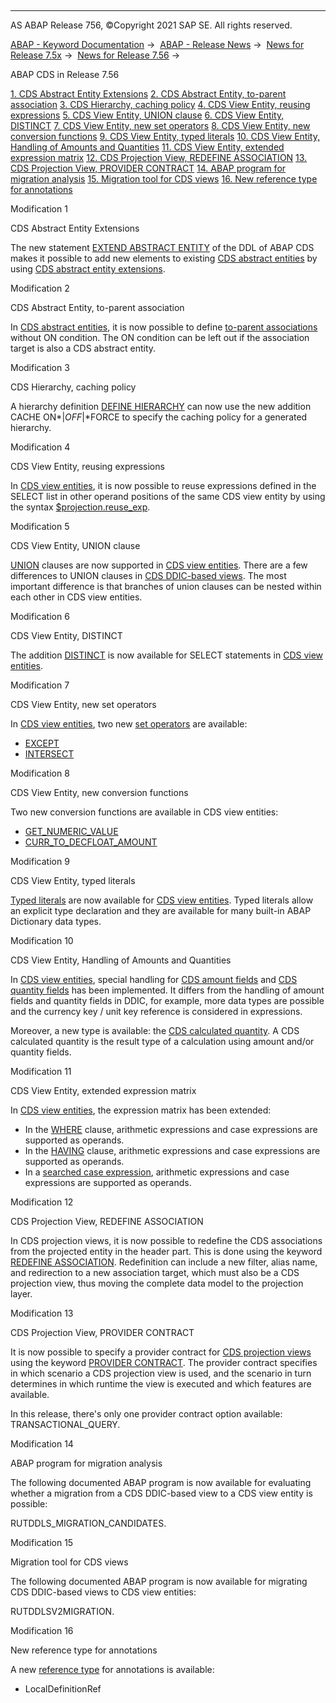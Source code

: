   

* * *

AS ABAP Release 756, ©Copyright 2021 SAP SE. All rights reserved.

[ABAP - Keyword Documentation](javascript:call_link\('abenabap.htm'\)) →  [ABAP - Release News](javascript:call_link\('abennews.htm'\)) →  [News for Release 7.5x](javascript:call_link\('abennews-75.htm'\)) →  [News for Release 7.56](javascript:call_link\('abennews-756.htm'\)) → 

ABAP CDS in Release 7.56

[1\. CDS Abstract Entity Extensions](#!ABAP_MODIFICATION_1@1@)
[2\. CDS Abstract Entity, to-parent association](#!ABAP_MODIFICATION_2@2@)
[3\. CDS Hierarchy, caching policy](#!ABAP_MODIFICATION_3@3@)
[4\. CDS View Entity, reusing expressions](#!ABAP_MODIFICATION_4@4@)
[5\. CDS View Entity, UNION clause](#!ABAP_MODIFICATION_5@5@)
[6\. CDS View Entity, DISTINCT](#!ABAP_MODIFICATION_6@6@)
[7\. CDS View Entity, new set operators](#!ABAP_MODIFICATION_7@7@)
[8\. CDS View Entity, new conversion functions](#!ABAP_MODIFICATION_8@8@)
[9\. CDS View Entity, typed literals](#!ABAP_MODIFICATION_9@9@)
[10\. CDS View Entity, Handling of Amounts and Quantities](#!ABAP_MODIFICATION_10@10@)
[11\. CDS View Entity, extended expression matrix](#!ABAP_MODIFICATION_11@11@)
[12\. CDS Projection View, REDEFINE ASSOCIATION](#!ABAP_MODIFICATION_12@12@)
[13\. CDS Projection View, PROVIDER CONTRACT](#!ABAP_MODIFICATION_13@13@)
[14\. ABAP program for migration analysis](#!ABAP_MODIFICATION_14@14@)
[15\. Migration tool for CDS views](#!ABAP_MODIFICATION_15@15@)
[16\. New reference type for annotations](#!ABAP_MODIFICATION_16@16@)

Modification 1   

CDS Abstract Entity Extensions

The new statement [EXTEND ABSTRACT ENTITY](javascript:call_link\('abencds_extend_abstract_entity.htm'\)) of the DDL of ABAP CDS makes it possible to add new elements to existing [CDS abstract entities](javascript:call_link\('abencds_abstract_entity_glosry.htm'\) "Glossary Entry") by using [CDS abstract entity extensions](javascript:call_link\('abencds_abs_entity_extend_glosry.htm'\) "Glossary Entry").

Modification 2   

CDS Abstract Entity, to-parent association

In [CDS abstract entities](javascript:call_link\('abencds_abstract_entity_glosry.htm'\) "Glossary Entry"), it is now possible to define [to-parent associations](javascript:call_link\('abento_parent_association_glosry.htm'\) "Glossary Entry") without ON condition. The ON condition can be left out if the association target is also a CDS abstract entity.

Modification 3   

CDS Hierarchy, caching policy

A hierarchy definition [DEFINE HIERARCHY](javascript:call_link\('abencds_f1_define_hierarchy.htm'\)) can now use the new addition CACHE ON*|*OFF*|*FORCE to specify the caching policy for a generated hierarchy.

Modification 4   

CDS View Entity, reusing expressions

In [CDS view entities](javascript:call_link\('abencds_v2_view_glosry.htm'\) "Glossary Entry"), it is now possible to reuse expressions defined in the SELECT list in other operand positions of the same CDS view entity by using the syntax [$projection.reuse\_exp](javascript:call_link\('abencds_reusable_expression_v2.htm'\)).

Modification 5   

CDS View Entity, UNION clause

[UNION](javascript:call_link\('abencds_union_v2.htm'\)) clauses are now supported in [CDS view entities](javascript:call_link\('abencds_v2_view_glosry.htm'\) "Glossary Entry"). There are a few differences to UNION clauses in [CDS DDIC-based views](javascript:call_link\('abencds_v1_view_glosry.htm'\) "Glossary Entry"). The most important difference is that branches of union clauses can be nested within each other in CDS view entities.

Modification 6   

CDS View Entity, DISTINCT

The addition [DISTINCT](javascript:call_link\('abencds_select_statement_v2.htm'\)) is now available for SELECT statements in [CDS view entities](javascript:call_link\('abencds_v2_view_glosry.htm'\) "Glossary Entry").

Modification 7   

CDS View Entity, new set operators

In [CDS view entities](javascript:call_link\('abencds_v2_view_glosry.htm'\) "Glossary Entry"), two new [set operators](javascript:call_link\('abencds_set_operators_glosry.htm'\) "Glossary Entry") are available:

-   [EXCEPT](javascript:call_link\('abencds_except_v2.htm'\))
-   [INTERSECT](javascript:call_link\('abencds_intersect_v2.htm'\))

Modification 8   

CDS View Entity, new conversion functions

Two new conversion functions are available in CDS view entities:

-   [GET\_NUMERIC\_VALUE](javascript:call_link\('abencds_conv_func_unit_curr_v2.htm'\))
-   [CURR\_TO\_DECFLOAT\_AMOUNT](javascript:call_link\('abencds_conv_func_unit_curr_v2.htm'\))

Modification 9   

CDS View Entity, typed literals

[Typed literals](javascript:call_link\('abencds_typed_literal_v2.htm'\)) are now available for [CDS view entities](javascript:call_link\('abencds_v2_view_glosry.htm'\) "Glossary Entry"). Typed literals allow an explicit type declaration and they are available for many built-in ABAP Dictionary data types.

Modification 10   

CDS View Entity, Handling of Amounts and Quantities

In [CDS view entities](javascript:call_link\('abencds_v2_view_glosry.htm'\) "Glossary Entry"), special handling for [CDS amount fields](javascript:call_link\('abencds_amount_field.htm'\)) and [CDS quantity fields](javascript:call_link\('abencds_quantity_field.htm'\)) has been implemented. It differs from the handling of amount fields and quantity fields in DDIC, for example, more data types are possible and the currency key / unit key reference is considered in expressions.

Moreover, a new type is available: the [CDS calculated quantity](javascript:call_link\('abencds_calculated_quantity.htm'\)). A CDS calculated quantity is the result type of a calculation using amount and/or quantity fields.

Modification 11   

CDS View Entity, extended expression matrix

In [CDS view entities](javascript:call_link\('abencds_v2_view_glosry.htm'\) "Glossary Entry"), the expression matrix has been extended:

-   In the [WHERE](javascript:call_link\('abencds_where_clause_v2.htm'\)) clause, arithmetic expressions and case expressions are supported as operands.
-   In the [HAVING](javascript:call_link\('abencds_having_clause_v2.htm'\)) clause, arithmetic expressions and case expressions are supported as operands.
-   In a [searched case expression](javascript:call_link\('abencds_searched_case_expr_v2.htm'\)), arithmetic expressions and case expressions are supported as operands.

Modification 12   

CDS Projection View, REDEFINE ASSOCIATION

In CDS projection views, it is now possible to redefine the CDS associations from the projected entity in the header part. This is done using the keyword [REDEFINE ASSOCIATION](javascript:call_link\('abencds_proj_view_redefined_assoc.htm'\)). Redefinition can include a new filter, alias name, and redirection to a new association target, which must also be a CDS projection view, thus moving the complete data model to the projection layer.

Modification 13   

CDS Projection View, PROVIDER CONTRACT

It is now possible to specify a provider contract for [CDS projection views](javascript:call_link\('abencds_projection_view_glosry.htm'\) "Glossary Entry") using the keyword [PROVIDER CONTRACT](javascript:call_link\('abencds_pv_provider_contract.htm'\)). The provider contract specifies in which scenario a CDS projection view is used, and the scenario in turn determines in which runtime the view is executed and which features are available.

In this release, there's only one provider contract option available: TRANSACTIONAL\_QUERY.

Modification 14   

ABAP program for migration analysis

The following documented ABAP program is now available for evaluating whether a migration from a CDS DDIC-based view to a CDS view entity is possible:

RUTDDLS\_MIGRATION\_CANDIDATES.

Modification 15   

Migration tool for CDS views

The following documented ABAP program is now available for migrating CDS DDIC-based views to CDS view entities:

RUTDDLSV2MIGRATION.

Modification 16   

New reference type for annotations

A new [reference type](javascript:call_link\('abencds_f1_define_annotation_type.htm'\)) for annotations is available:

-   LocalDefinitionRef